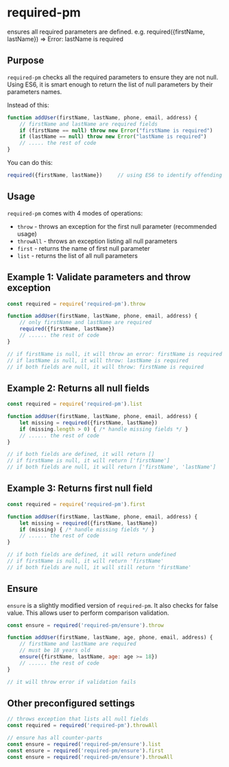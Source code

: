 # required-pm
ensures all required parameters are defined. e.g. required({firstName, lastName}) => Error: lastName is required


## Purpose

`required-pm` checks all the required parameters to ensure they are not null. Using ES6, it is smart enough to
return the list of null parameters by their parameters names.

Instead of this:
```js
function addUser(firstName, lastName, phone, email, address) {
    // firstName and lastName are required fields
    if (firstName == null) throw new Error("firstName is required")
    if (lastName == null) throw new Error("lastName is required")
    // ..... the rest of code
}
```
You can do this:
```js
required({firstName, lastName})     // using ES6 to identify offending parameters by name
```


## Usage

`required-pm` comes with 4 modes of operations:
* `throw` - throws an exception for the first null parameter (recommended usage)
* `throwAll` - throws an exception listing all null parameters
* `first` - returns the name of first null parameter
* `list` - returns the list of all null parameters

## Example 1: Validate parameters and throw exception

```js
const required = require('required-pm').throw

function addUser(firstName, lastName, phone, email, address) {
    // only firstName and lastName are required
    required({firstName, lastName})
    // ...... the rest of code
}

// if firstName is null, it will throw an error: firstName is required
// if lastName is null, it will throw: lastName is required
// if both fields are null, it will throw: firstName is required
```


## Example 2: Returns all null fields

```js
const required = require('required-pm').list

function addUser(firstName, lastName, phone, email, address) {
    let missing = required({firstName, lastName})
    if (missing.length > 0) { /* handle missing fields */ }
    // ...... the rest of code
}

// if both fields are defined, it will return []
// if firstName is null, it will return ['firstName']
// if both fields are null, it will return ['firstName', 'lastName']
```


## Example 3: Returns first null field

```js
const required = require('required-pm').first

function addUser(firstName, lastName, phone, email, address) {
    let missing = required({firstName, lastName})
    if (missing) { /* handle missing fields */ }
    // ...... the rest of code
}

// if both fields are defined, it will return undefined
// if firstName is null, it will return 'firstName'
// if both fields are null, it will still return 'firstName'
```


## Ensure

`ensure` is a slightly modified version of `required-pm`. It also checks for false value. This allows user to perform comparison validation.

```js
const ensure = required('required-pm/ensure').throw

function addUser(firstName, lastName, age, phone, email, address) {
    // firstName and lastName are required
    // must be 18 years old
    ensure({firstName, lastName, age: age >= 18})
    // ...... the rest of code
}

// it will throw error if validation fails
```


## Other preconfigured settings

```js
// throws exception that lists all null fields
const required = required('required-pm').throwAll

// ensure has all counter-parts
const ensure = required('required-pm/ensure').list
const ensure = required('required-pm/ensure').first
const ensure = required('required-pm/ensure').throwAll
```
